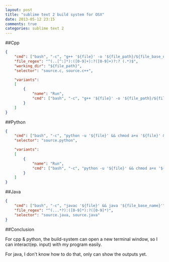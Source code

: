 ```yaml
---
layout: post
title: "sublime text 2 build system for OSX"
date: 2013-05-12 23:15
comments: true
categories: sublime text 2
---
```


##Cpp

``` json
{
    "cmd": ["bash", "-c", "g++ '${file}' -o '${file_path}/${file_base_name}' && open '${file_path}/${file_base_name}'"],
    "file_regex": "^(..[^:]*):([0-9]+):?([0-9]+)?:? (.*)$",
    "working_dir": "${file_path}",
    "selector": "source.c, source.c++",

    "variants":
    [
        {
            "name": "Run",
            "cmd": ["bash", "-c", "g++ '${file}' -o '${file_path}/${file_base_name}' && '${file_path}/${file_base_name}'<'${file_path}/${file_base_name}.in'>'${file_path}/${file_base_name}.out'"]
        }
    ]
}
```

##Python
``` json
{
    "cmd": ["bash", "-c", "python -u '${file}' && chmod a+x '${file}' && open -a terminal '${file}'"],
    "selector": "source.python",

    "variants":
    [
        {
            "name": "Run",
            "cmd": ["bash", "-c", "python -u '${file}' && chmod a+x '${file}' && '${file}'<'${file_path}/${file_base_name}.in'>'${file_path}/${file_base_name}.out'"]
        }
    ]
}
```

##Java
``` json
{
    "cmd": ["bash", "-c", "javac '${file}' && java '${file_base_name}'"],
    "file_regex": "^(...*?):([0-9]*):?([0-9]*)",
    "selector": "source.java, source.java"
}
```

##Conclusion

For cpp & python, the build-system can open a new terminal window, so I can interact(ep. input) with my program easily.

For java, I don't know how to do that, only can show the outputs yet.


